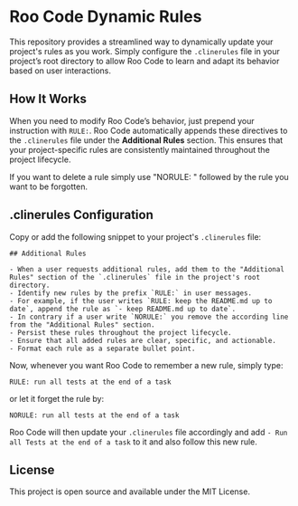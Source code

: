 # Roo Code Dynamic Rules

This repository provides a streamlined way to dynamically update your project's rules as you work. Simply configure the `.clinerules` file in your project’s root directory to allow Roo Code to learn and adapt its behavior based on user interactions.

## How It Works

When you need to modify Roo Code’s behavior, just prepend your instruction with `RULE:`. Roo Code automatically appends these directives to the `.clinerules` file under the **Additional Rules** section. This ensures that your project-specific rules are consistently maintained throughout the project lifecycle.

If you want to delete a rule simply use "NORULE: " followed by the rule you want to be forgotten.

## .clinerules Configuration

Copy or add the following snippet to your project's `.clinerules` file:

```
## Additional Rules

- When a user requests additional rules, add them to the "Additional Rules" section of the `.clinerules` file in the project's root directory.
- Identify new rules by the prefix `RULE:` in user messages.
- For example, if the user writes `RULE: keep the README.md up to date`, append the rule as `- keep README.md up to date`.
- In contrary if a user write `NORULE:` you remove the according line from the "Additional Rules" section.
- Persist these rules throughout the project lifecycle.
- Ensure that all added rules are clear, specific, and actionable.
- Format each rule as a separate bullet point.
```

Now, whenever you want Roo Code to remember a new rule, simply type:
```
RULE: run all tests at the end of a task
```
or let it forget the rule by:
```
NORULE: run all tests at the end of a task
```

Roo Code will then update your `.clinerules` file accordingly and add `- Run all Tests at the end of a task` to it and also follow this new rule.

## License

This project is open source and available under the MIT License.
```
